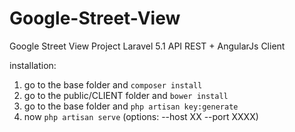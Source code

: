 # Google-Street-View
Google Street View Project Laravel 5.1 API REST + AngularJs Client

installation:
1) go to the base folder and `composer install`
2) go to the public/CLIENT folder and `bower install`
3) go to the base folder and `php artisan key:generate`
4) now `php artisan serve` (options: --host XX --port XXXX)